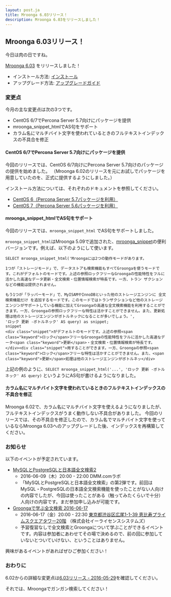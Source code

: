 ```yaml
---
layout: post.ja
title: Mroonga 6.03リリース！
description: Mroonga 6.03をリリースしました！
---
```


## Mroonga 6.03リリース！

今日は肉の日ですね。

[Mroonga 6.03](/ja/docs/news.html#release-6.03) をリリースしました！

  * インストール方法: [インストール](/ja/docs/install.html)
  * アップグレード方法: [アップグレードガイド](/ja/docs/upgrade.html)

### 変更点

今月の主な変更点は次の3つです。

* CentOS 6/7でPercona Server 5.7向けにパッケージを提供
* mroonga_snippet_htmlでAS句をサポート
* カラム名にマルチバイト文字を使われているときのフルテキストインデックスの不具合を修正

#### CentOS 6/7でPercona Server 5.7向けにパッケージを提供

今回のリリースでは、CentOS 6/7向けにPercona Server 5.7向けのパッケージの提供を始めました。
（Mroonga 6.02のリリースを元にお試しでパッケージを用意していたのを、正式に提供するようにしました。）

インストール方法については、それぞれのドキュメントを参照してください。

* [CentOS 6（Percona Server 5.7パッケージを利用）](http://mroonga.org/ja/docs/install/centos.html#centos-6-with-percona-server-5-7-package)
* [CentOS 7（Percona Server 5.6パッケージを利用）](http://mroonga.org/ja/docs/install/centos.html#centos-7-with-percona-server-5-7-package)

#### mroonga_snippet_htmlでAS句をサポート

今回のリリースでは、``mroonga_snippet_html`` でAS句をサポートしました。

``mroonga_snippet_html``はMroonga 5.09で追加された、[mroonga_snippet](http://mroonga.org/ja/docs/reference/udf/mroonga_snippet.html)の便利バージョンです。例えば、以下のようにして使います。

    SELECT mroonga_snippet_html('Mroongaには2つの動作モードがあります。

    1つが「ストレージモード」で、データストアも検索機能もすべてGroongaを使うモードです。これがデフォルトのモードです。上述の参照ロックフリーなGroongaの性能特性をフルに活かした高速なデータ更新・全文検索・位置情報検索が特長です。一方、トラン ザクションなどの機能は提供されません。

    もう1つが「ラッパーモード」で、MyISAMやInnoDBといった他のストレージエンジンに 全文検索機能だけ を追加するモードです。このモードではトランザクションなど他のストレージエンジンがサポートしている機能に加えてGroongaの高速な全文検索機能を利用することができます。一方、Groongaの参照ロックフリーな特性は活かすことができません。また、更新処理は他のストレージエンジンがボトルネックになることが多いでしょう。',
    'ロック 更新 -ボトルネック' AS query) as snippet;
    snippet
    <div class="snippet">がデフォルトのモードです。上述の参照<span class="keyword">ロック</span>フリーなGroongaの性能特性をフルに活かした高速なデータ<span class="keyword">更新</span>・全文検索・位置情報検索が特長です。</div><div class="snippet">用することができます。一方、Groongaの参照<span class="keyword">ロック</span>フリーな特性は活かすことができません。また、<span class="keyword">更新</span>処理は他のストレージエンジンがボトルネッ</div>

上記の例のように、``SELECT mroonga_snippet_html('...', 'ロック 更新 -ボトルネック' AS query)`` というようにAS句が書けるようになりました。

#### カラム名にマルチバイト文字を使われているときのフルテキストインデックスの不具合を修正

Mroonga 6.02で、カラム名にマルチバイト文字を使えるようになりましたが、フルテキストインデックスがうまく動作しない不具合がありました。
今回のリリースでは、その不具合を修正したので、カラム名でマルチバイト文字を使っているならMroonga 6.03へのアップグレードした後、インデックスを再構築してください。

### お知らせ

以下のイベントが予定されています。

  * [MySQLとPostgreSQLと日本語全文検索2](https://groonga.doorkeeper.jp/events/41770)
    * 2016-06-09（木）20:00 - 22:00 DMM.comラボ
    * 「MySQLとPostgreSQLと日本語全文検索」の第2弾です。前回はMySQL・PostgreSQLの日本語全文検索機能を使ったことがない人向けの内容でしたが、今回は使ったことがある（触ってみたくらいで十分）人向けの内容です。まだ参加申し込みが可能です。
  * [Groongaで学ぶ全文検索 2016-06-17](https://groonga.doorkeeper.jp/events/45556)
    * 2016-06-17（金）20:00 - 22:30 [東京都渋谷区広尾1-1-39 恵比寿プライムスクエアタワー20階](https://www.google.co.jp/maps?q=35.650109,139.71259880000002) （株式会社イーライセンスシステムズ）
    * 予習復習なしで全文検索とGroongaについて学ぶことができるイベントです。内容は参加者にあわせてその場で決めるので、前の回に参加していないとついていけない、ということはありません。

興味があるイベントがあればぜひご参加ください！

### おわりに

6.02からの詳細な変更点は[6.03リリース - 2016-05-29](/ja/docs/news.html#release-6.03)を確認してください。

それでは、Mroongaでガンガン検索してください！
